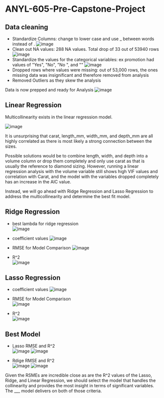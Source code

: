 # ANYL-605-Pre-Capstone-Project


## Data cleaning

* Standardize Columns: change to lower case and use _ between words instead of .
![image](https://github.com/user-attachments/assets/a79b026d-ef13-42d4-b68c-4d13a403aa83)
* Clean out NA values: 288 NA values. Total drop of 33 out of 53940 rows
![image](https://github.com/user-attachments/assets/fd0abfc2-76ac-4214-ad83-b3ae446cf2c9)
* Standardize the values for the categorical variables: ex promotion had values of "Yes", "No", "No ", and ""
![image](https://github.com/user-attachments/assets/706693c2-fdb5-468c-83c9-12ab0a1e09e2)
* Dropped rows where values were missing: out of 53,000 rows, the ones missing data was insignificant and therefore removed from analysis
* Removed Outliers as they skew the analysis

Data is now prepped and ready for Analysis
![image](https://github.com/user-attachments/assets/8c586f0c-5853-4340-af16-320dea80c9f5)


## Linear Regression

Multicollinearity exists in the linear regression model.

![image](https://github.com/user-attachments/assets/45aecd46-14d5-42f7-bc7f-a063e2688191)

It is unsurprising that carat, length_mm, width_mm, and depth_mm are all highly correlated as there is most likely a strong connection between the sizes. 

Possible solutions would be to combine length, width, and depth into a volume column or drop them completely and only use carat as that is usually the reference to diamond sizing. However, running a linear regression analysis with the volume variable still shows high VIF values and correlation with Carat, and the model with the variables dropped completely has an increase in the AIC value.

Instead, we will go ahead with Ridge Regression and Lasso Regression to address the multicollinearity and determine the best fit model. 

## Ridge Regression 

* best lambda for ridge regression<br>
![image](https://github.com/user-attachments/assets/38cba595-21b5-4a51-93ae-b006dcb5d4a0)

* coefficient values
![image](https://github.com/user-attachments/assets/f68d8696-a6b9-4186-9964-cff72f6844f1)

* RMSE for Model Comparison
![image](https://github.com/user-attachments/assets/f94ec5b2-e87b-4eaa-9836-dadec2126f88)

* R^2<br>
![image](https://github.com/user-attachments/assets/6e65b24a-8df4-4d86-bb59-62e9544aba6e)


## Lasso Regression

* coefficient values
![image](https://github.com/user-attachments/assets/cf402559-cb69-4153-ab1f-b1da1a61da7d)

* RMSE for Model Comparison<br>
![image](https://github.com/user-attachments/assets/0f1fe3d4-5709-46c6-ad44-bbf31e060662)

* R^2<br>
![image](https://github.com/user-attachments/assets/85eacd07-096b-42d8-affe-c0528b1e85db)


## Best Model

* Lasso RMSE and R^2<br>
  ![image](https://github.com/user-attachments/assets/85eacd07-096b-42d8-affe-c0528b1e85db)
  ![image](https://github.com/user-attachments/assets/0f1fe3d4-5709-46c6-ad44-bbf31e060662)
  
* Rdige RMSE and R^2<br>
  ![image](https://github.com/user-attachments/assets/6e65b24a-8df4-4d86-bb59-62e9544aba6e)
  ![image](https://github.com/user-attachments/assets/f94ec5b2-e87b-4eaa-9836-dadec2126f88)

Given the RSMEs are incredible close as are the R^2 values of the Lasso, Ridge, and Linear Regression, we should select the model that handles the collinearity and provides the most insight in terms of significant variables. The ___ model delivers on both of those criteria. 




